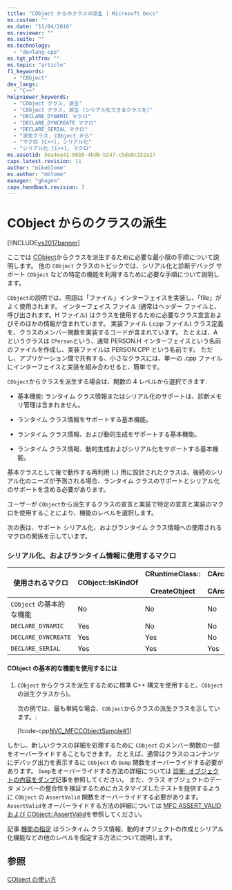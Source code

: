 ```yaml
---
title: "CObject からのクラスの派生 | Microsoft Docs"
ms.custom: ""
ms.date: "11/04/2016"
ms.reviewer: ""
ms.suite: ""
ms.technology: 
  - "devlang-cpp"
ms.tgt_pltfrm: ""
ms.topic: "article"
f1_keywords: 
  - "CObject"
dev_langs: 
  - "C++"
helpviewer_keywords: 
  - "CObject クラス, 派生"
  - "CObject クラス, 派生 (シリアル化できるクラスを)"
  - "DECLARE_DYNAMIC マクロ"
  - "DECLARE_DYNCREATE マクロ"
  - "DECLARE_SERIAL マクロ"
  - "派生クラス, CObject から"
  - "マクロ [C++], シリアル化"
  - "シリアル化 [C++], マクロ"
ms.assetid: 5ea4ea41-08b5-4bd8-b247-c5de8c152a27
caps.latest.revision: 11
author: "mikeblome"
ms.author: "mblome"
manager: "ghogen"
caps.handback.revision: 7
---
```

# CObject からのクラスの派生
[!INCLUDE[vs2017banner](../assembler/inline/includes/vs2017banner.md)]

ここでは [CObject](../Topic/CObject%20Class.md)からクラスを派生するために必要な最小限の手順について説明します。  他の `CObject` クラスのトピックでは、シリアル化と診断デバッグ サポート `CObject` などの特定の機能を利用するために必要な手順について説明します。  
  
 `CObject`の説明では、用語は「ファイル」インターフェイスを実装し、「file」がよく使用されます。  インターフェイス ファイル \(通常はヘッダー ファイルと、呼び出されます。H ファイル\) はクラスを使用するために必要なクラス宣言およびそのほかの情報が含まれています。  実装ファイル \(.cpp ファイル\) クラス定義を、クラスのメンバー関数を実装するコードが含まれています。  たとえば、A というクラスは `CPerson`という、通常 PERSON.H インターフェイスという名前のファイルを作成し、実装ファイルは PERSON.CPP という名前です。  ただし、アプリケーション間で共有する、小さなクラスには、単一の .cpp ファイルにインターフェイスと実装を組み合わせると、簡単です。  
  
 `CObject`からクラスを派生する場合は、関数の 4 レベルから選択できます:  
  
-   基本機能: ランタイム クラス情報またはシリアル化のサポートは、診断メモリ管理は含まれません。  
  
-   ランタイム クラス情報をサポートする基本機能。  
  
-   ランタイム クラス情報、および動的生成をサポートする基本機能。  
  
-   ランタイム クラス情報、動的生成およびシリアル化をサポートする基本機能。  
  
 基本クラスとして後で動作する再利用 \(、\) 用に設計されたクラスは、後続のシリアル化のニーズが予測される場合、ランタイム クラスのサポートとシリアル化のサポートを含める必要があります。  
  
 ユーザーが `CObject`から派生するクラスの宣言と実装で特定の宣言と実装のマクロを使用することにより、機能のレベルを選択します。  
  
 次の表は、サポート シリアル化、およびランタイム クラス情報への使用されるマクロの関係を示しています。  
  
### シリアル化、およびランタイム情報に使用するマクロ  
  
|使用されるマクロ|CObject::IsKindOf|CRuntimeClass::<br /><br /> CreateObject|CArchive::operator\>\><br /><br /> CArchive::operator\<\<|  
|--------------|-----------------------|--------------------------------------|-------------------------------------------------------|  
|`CObject` の基本的な機能|No|No|No|  
|`DECLARE_DYNAMIC`|Yes|No|No|  
|`DECLARE_DYNCREATE`|Yes|Yes|No|  
|`DECLARE_SERIAL`|Yes|Yes|Yes|  
  
#### CObject の基本的な機能を使用するには  
  
1.  `CObject` からクラスを派生するために標準 C\+\+ 構文を使用すると、`CObject`の派生クラスから\)。  
  
     次の例では、最も単純な場合、`CObject`からクラスの派生クラスを示しています。:  
  
     [!code-cpp[NVC_MFCCObjectSample#1](../mfc/codesnippet/CPP/deriving-a-class-from-cobject_1.h)]  
  
 しかし、新しいクラスの詳細を処理するために `CObject` のメンバー関数の一部をオーバーライドすることもできます。  たとえば、通常はクラスのコンテンツにデバッグ出力を表示するに `CObject` の `Dump` 関数をオーバーライドする必要があります。  `Dump`をオーバーライドする方法の詳細については [診断: オブジェクトの内容をダンプ](http://msdn.microsoft.com/ja-jp/727855b1-5a83-44bd-9fe3-f1d535584b59)記事を参照してください。  また、クラス オブジェクトのデータ メンバーの整合性を検証するためにカスタマイズしたテストを提供するように `CObject` の `AssertValid` 関数をオーバーライドする必要があります。  `AssertValid`をオーバーライドする方法の詳細については [MFC ASSERT\_VALID および CObject::AssertValid](http://msdn.microsoft.com/ja-jp/7654fb75-9e9a-499a-8165-0a96faf2d5e6)を参照してください。  
  
 記事 [機能の指定](../mfc/specifying-levels-of-functionality.md) はランタイム クラス情報、動的オブジェクトの作成とシリアル化機能などの他のレベルを指定する方法について説明します。  
  
## 参照  
 [CObject の使い方](../mfc/using-cobject.md)